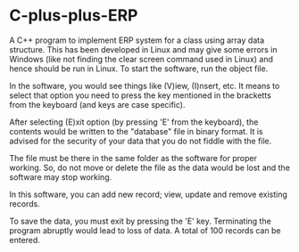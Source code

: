 # C-plus-plus-ERP
A C++ program to implement ERP system for a class using array data structure.
This has been developed in Linux and may give some errors in Windows (like not finding the clear screen command used in Linux) and hence should be run in Linux.
To start the software, run the object file.

In the software, you would see things like (V)iew, (I)nsert, etc. It means to select that option you need to press the key mentioned in the bracketts from the keyboard (and keys are case specific).

After selecting (E)xit option (by pressing 'E' from the keyboard), the contents would be written to the "database" file in binary format. It is advised for the security of your data that you do not fiddle with the file.

The file must be there in the same folder as the software for proper working. So, do not move or delete the file as the data would be lost and the software may stop working.

In this software, you can add new record; view, update and remove existing records.

To save the data, you must exit by pressing the 'E' key. Terminating the program abruptly would lead to loss of data.
A total of 100 records can be entered.
